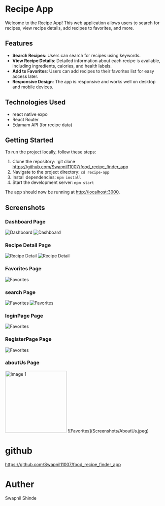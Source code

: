 # Recipe App

Welcome to the Recipe App! This web application allows users to search for recipes, view recipe details, add recipes to favorites, and more.

## Features

- **Search Recipes**: Users can search for recipes using keywords.
- **View Recipe Details**: Detailed information about each recipe is available, including ingredients, calories, and health labels.
- **Add to Favorites**: Users can add recipes to their favorites list for easy access later.
- **Responsive Design**: The app is responsive and works well on desktop and mobile devices.

## Technologies Used

- react native expo
- React Router
- Edamam API (for recipe data)

## Getting Started

To run the project locally, follow these steps:

1. Clone the repository: `git clone https://github.com/Swapnil11007/food_recipe_finder_app
2. Navigate to the project directory: `cd recipe-app`
3. Install dependencies: `npm install`
4. Start the development server: `npm start`

The app should now be running at [http://localhost:3000](http://localhost:3000).

## Screenshots

### Dashboard Page

![Dashboard](Screenshots/Dashboard.jpeg)  ![Dashboard](Screenshots/DashboardFav.jpeg)


### Recipe Detail Page

![Recipe Detail](Screenshots/RecipeDetail2.jpeg)  ![Recipe Detail](Screenshots/RecipeDetails.jpeg)
  

### Favorites Page

![Favorites](Screenshots/Fav.jpeg)

### search Page

![Favorites](Screenshots/Search.jpeg)    ![Favorites](Screenshots/Search1.jpeg)


### loginPage Page

![Favorites](Screenshots/login.jpeg)

### RegisterPage Page

![Favorites](Screenshots/Register.jpeg)

### aboutUs Page
<img src="Screenshots/AboutUs.jpeg" alt="Image 1" width="200" />
![Favorites](Screenshots/AboutUs.jpeg)

# github

https://github.com/Swapnil11007/food_recipe_finder_app

# Auther

Swapnil Shinde
